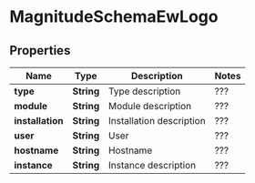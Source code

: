 

# MagnitudeSchemaEwLogo


## Properties

| Name | Type | Description | Notes |
|------------ | ------------- | ------------- | -------------|
|**type** | **String** | Type description | ??? |  |
|**module** | **String** | Module description | ??? |  |
|**installation** | **String** | Installation description | ??? |  |
|**user** | **String** | User | ??? |  [optional] |
|**hostname** | **String** | Hostname | ??? |  [optional] |
|**instance** | **String** | Instance description | ??? |  |



